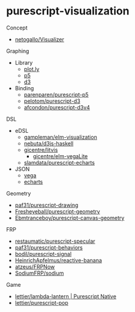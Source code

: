# purescript-visualization

Concept
- [netogallo/Visualizer](https://github.com/netogallo/Visualizer)

Graphing
- Library
  - [plot.ly](https://github.com/plotly/plotly.js)
  - [p5](https://github.com/processing/p5.js)
  - [d3](https://github.com/d3)
- Binding
  - [parenparen/purescript-p5](https://github.com/parenparen/purescript-p5)
  - [pelotom/purescript-d3](https://github.com/pelotom/purescript-d3)
  - [afcondon/purescript-d3v4](https://github.com/afcondon/purescript-d3v4)

DSL
- eDSL
  - [gampleman/elm-visualization](https://github.com/gampleman/elm-visualization)
  - [nebuta/d3js-haskell](https://github.com/nebuta/d3js-haskell.git)
  - [gicentre/litvis](https://github.com/gicentre/litvis)
    - [gicentre/elm-vegaLite](https://github.com/gicentre/elm-vegaLite)
  - [slamdata/purescript-echarts](https://github.com/slamdata/purescript-echarts)
- JSON
  - [vega](https://vega.github.io/vega/docs/)
  - [echarts](https://echarts.apache.org/en/option.html)

Geometry
- [paf31/purescript-drawing](https://github.com/paf31/purescript-drawing)
- [Fresheyeball/purescript-geometry](https://github.com/Fresheyeball/purescript-geometry)
- [Ebmtranceboy/purescript-canvas-geometry](https://github.com/Ebmtranceboy/purescript-canvas-geometry)

FRP
- [restaumatic/purescript-specular](https://github.com/restaumatic/purescript-specular)
- [paf31/purescript-behaviors](https://github.com/paf31/purescript-behaviors)
- [bodil/purescript-signal](https://github.com/bodil/purescript-signal)
- [HeinrichApfelmus/reactive-banana](https://github.com/HeinrichApfelmus/reactive-banana)
- [atzeus/FRPNow](https://github.com/atzeus/FRPNow)
- [SodiumFRP/sodium](https://github.com/SodiumFRP/sodium)

Game
- [lettier/lambda-lantern | Purescript Native](https://github.com/lettier/lambda-lantern)
- [lettier/purescript-pop](https://github.com/lettier/purescript-pop/blob/master/src/Main.purs)
